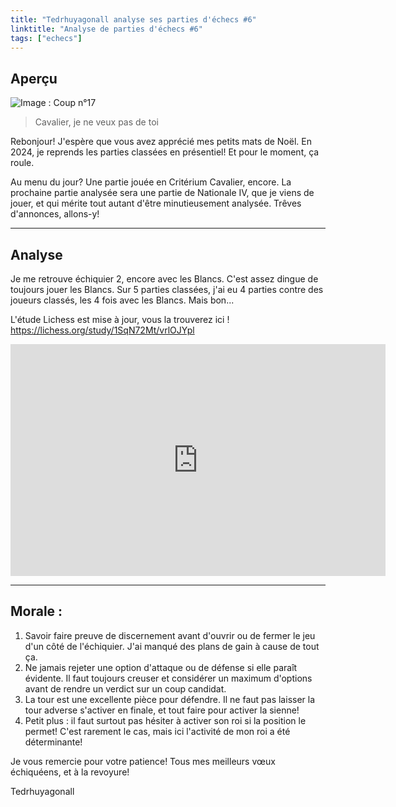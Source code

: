 ```yaml
---
title: "Tedrhuyagonall analyse ses parties d'échecs #6"
linktitle: "Analyse de parties d'échecs #6"
tags: ["echecs"]
---
```


## Aperçu

![Image : Coup n°17](https://lichess1.org/export/fen.gif?fen=r1r3k1%2F1p1nppbp%2Fp2p2p1%2F3P4%2F1P2P3%2F4BP2%2FP2KB1PP%2F2R4R+b+-+-+0+17&color=white&lastMove=b3b4&variant=standard&theme=brown&piece=cburnett)
> Cavalier, je ne veux pas de toi

Rebonjour! J'espère que vous avez apprécié mes petits mats de Noël. En 2024, je reprends les parties classées en présentiel! Et pour le moment, ça roule.

Au menu du jour? Une partie jouée en Critérium Cavalier, encore. La prochaine partie analysée sera une partie de Nationale IV, que je viens de jouer, et qui mérite tout autant d'être minutieusement analysée. Trêves d'annonces, allons-y!

----

## Analyse

Je me retrouve échiquier 2, encore avec les Blancs. C'est assez dingue de toujours jouer les Blancs. Sur 5 parties classées, j'ai eu 4 parties contre des joueurs classés, les 4 fois avec les Blancs. Mais bon...

L'étude Lichess est mise à jour, vous la trouverez ici ! 
https://lichess.org/study/1SqN72Mt/vrlOJYpl

<iframe width="600" height="371" src="https://lichess.org/study/embed/1SqN72Mt/vrlOJYpl" frameborder=0></iframe>


----

## Morale : 

1. Savoir faire preuve de discernement avant d'ouvrir ou de fermer le jeu d'un côté de l'échiquier. J'ai manqué des plans de gain à cause de tout ça.
2. Ne jamais rejeter une option d'attaque ou de défense si elle paraît évidente. Il faut toujours creuser et considérer un maximum d'options avant de rendre un verdict sur un coup candidat.
3. La tour est une excellente pièce pour défendre. Il ne faut pas laisser la tour adverse s'activer en finale, et tout faire pour activer la sienne!
4. Petit plus : il faut surtout pas hésiter à activer son roi si la position le permet! C'est rarement le cas, mais ici l'activité de mon roi a été déterminante!

Je vous remercie pour votre patience! Tous mes meilleurs vœux échiquéens, et à la revoyure!

Tedrhuyagonall